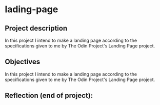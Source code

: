 # lading-page

##  Project description 

In this project I intend to make a landing page according to the specifications given to me by The Odin Project's Landing Page project. 

## Objectives 

In this project I intend to make a landing page according to the specifications given to me by The Odin Project's Landing Page project. 


## Reflection (end of project): 




